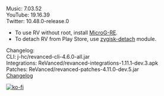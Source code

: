 Music: 7.03.52  
YouTube: 19.16.39  
Twitter: 10.48.0-release.0  
- To use RV without root, install [MicroG-RE](https://github.com/WSTxda/MicroG-RE/releases/latest).  
- To detach RV from Play Store, use [zygisk-detach](https://github.com/j-hc/zygisk-detach) module.  

Changelog:  
CLI: j-hc/revanced-cli-4.6.0-all.jar  
Integrations: ReVanced/revanced-integrations-1.11.1-dev.3.apk  
Patches: ReVanced/revanced-patches-4.11.0-dev.5.jar  
[Changelog](https://github.com/ReVanced/revanced-patches/releases/tag/vdev.5)  
  
[![ko-fi](https://ko-fi.com/img/githubbutton_sm.svg)](https://ko-fi.com/W7W8VRK0S)  
